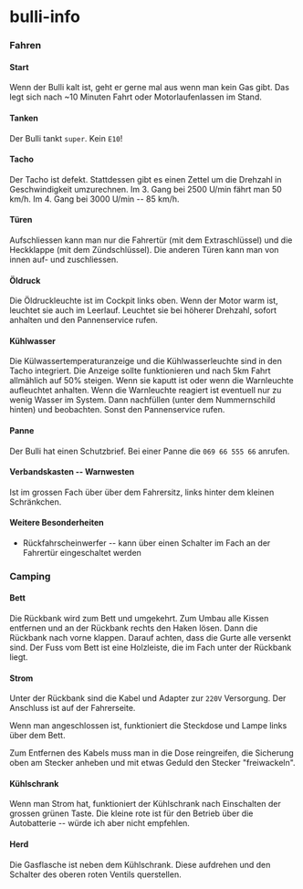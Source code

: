 bulli-info
==========

### Fahren 

#### Start

Wenn der Bulli kalt ist, geht er gerne mal aus wenn man kein Gas gibt. Das legt sich nach ~10 Minuten Fahrt oder Motorlaufenlassen im Stand.

#### Tanken

Der Bulli tankt `super`. Kein `E10`!

#### Tacho

Der Tacho ist defekt. Stattdessen gibt es einen Zettel um die Drehzahl in Geschwindigkeit umzurechnen. Im 3. Gang bei 2500 U/min fährt man 50 km/h. Im 4. Gang bei 3000 U/min -- 85 km/h. 

#### T&uuml;ren
Aufschliessen kann man nur die Fahrert&uuml;r (mit dem Extraschl&uuml;ssel) und die Heckklappe (mit dem Z&uuml;ndschl&uuml;ssel). Die anderen T&uuml;ren kann man von innen auf- und zuschliessen.

#### &Ouml;ldruck

Die &Ouml;ldruckleuchte ist im Cockpit links oben. Wenn der Motor warm ist, leuchtet sie auch im Leerlauf. Leuchtet sie bei h&ouml;herer Drehzahl, sofort anhalten und den Pannenservice rufen.

#### K&uuml;hlwasser

Die K&uuml;lwassertemperaturanzeige und die K&uuml;hlwasserleuchte sind in den Tacho integriert. Die Anzeige sollte funktionieren und nach 5km Fahrt allm&auml;hlich auf 50% steigen. Wenn sie kaputt ist oder wenn die Warnleuchte aufleuchtet anhalten. Wenn die Warnleuchte reagiert ist eventuell nur zu wenig Wasser im System. Dann nachf&uuml;llen (unter dem Nummernschild hinten) und beobachten. Sonst den Pannenservice rufen.

#### Panne

Der Bulli hat einen Schutzbrief. Bei einer Panne die `069 66 555 66` anrufen.

#### Verbandskasten -- Warnwesten

Ist im grossen Fach &uuml;ber &uuml;ber dem Fahrersitz, links hinter dem kleinen Schr&auml;nkchen.

#### Weitere Besonderheiten 
 
 * R&uuml;ckfahrscheinwerfer -- kann &uuml;ber einen Schalter im Fach an der Fahrert&uuml;r eingeschaltet werden

### Camping

#### Bett

Die R&uuml;ckbank wird zum Bett und umgekehrt. Zum Umbau alle Kissen entfernen und an der R&uuml;ckbank rechts den Haken l&ouml;sen. Dann die R&uuml;ckbank nach vorne klappen. Darauf achten, dass die Gurte alle versenkt sind. Der Fuss vom Bett ist eine Holzleiste, die im Fach unter der R&uuml;ckbank liegt.

#### Strom

Unter der R&uuml;ckbank sind die Kabel und Adapter zur `220V` Versorgung. Der Anschluss ist auf der Fahrerseite. 

Wenn man angeschlossen ist, funktioniert die Steckdose und Lampe links &uuml;ber dem Bett.

Zum Entfernen des Kabels muss man in die Dose reingreifen, die Sicherung oben am Stecker anheben und mit etwas Geduld den Stecker "freiwackeln".

#### K&uuml;hlschrank

Wenn man Strom hat, funktioniert der K&uuml;hlschrank nach Einschalten der grossen gr&uuml;nen Taste. Die kleine rote ist f&uuml;r den Betrieb &uuml;ber die Autobatterie -- w&uuml;rde ich aber nicht empfehlen.

#### Herd

Die Gasflasche ist neben dem K&uuml;hlschrank. Diese aufdrehen und den Schalter des oberen roten Ventils querstellen.
